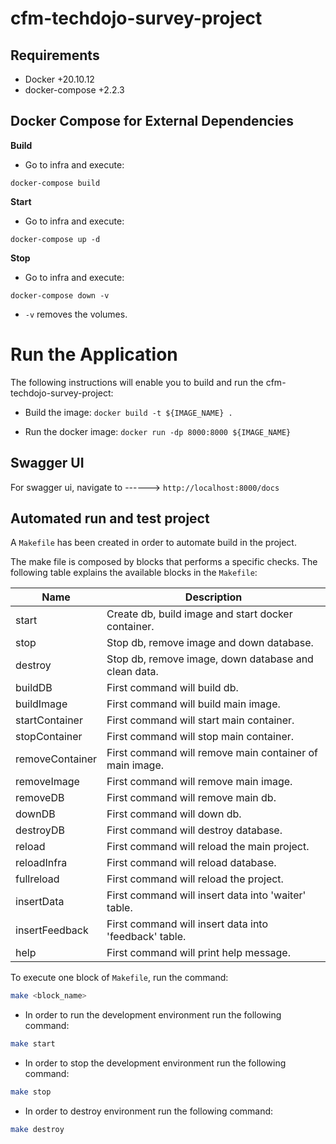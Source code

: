 # cfm-techdojo-survey-project

## Requirements
* Docker +20.10.12
* docker-compose +2.2.3

## Docker Compose for External Dependencies

**Build**
* Go to infra and execute:

`docker-compose build`

**Start**
* Go to infra and execute:

`docker-compose up -d`

**Stop**
* Go to infra and execute:

`docker-compose down -v`
* `-v` removes the volumes.

# Run the Application
The following instructions will enable you to build and run the cfm-techdojo-survey-project:
* Build the image:
    `docker build -t ${IMAGE_NAME} .`

* Run the docker image:
        `docker run -dp 8000:8000 ${IMAGE_NAME}`

## Swagger UI
For swagger ui, navigate to ------> `http://localhost:8000/docs`

## Automated run and test project
A `Makefile` has been created in order to automate build in the project.

The make file is composed by blocks that performs a specific checks. The following table explains the available blocks in the `Makefile`:

| Name            | Description                                             |
|-----------------|---------------------------------------------------------|
| start           | Create db, build image and start docker container.      |
| stop            | Stop db, remove image and down database.                |
| destroy         | Stop db, remove image, down database and clean data.    |
| buildDB         | First command will build db.                            |
| buildImage      | First command will build main image.                    |
| startContainer  | First command will start main container.                |
| stopContainer   | First command will stop main container.                 |
| removeContainer | First command will remove main container of main image. |
| removeImage     | First command will remove main image.                   |
| removeDB        | First command will remove main db.                      |
| downDB          | First command will down db.                             |
| destroyDB       | First command will destroy database.                    |
| reload          | First command will reload the main project.             |
| reloadInfra     | First command will reload database.                     |
| fullreload      | First command will reload the project.                  |
| insertData      | First command will insert data into 'waiter' table.     |
| insertFeedback  | First command will insert data into 'feedback' table.   |
| help            | First command will print help message.                  |

To execute one block of `Makefile`, run the command:

```bash
make <block_name>
```

- In order to run the development environment run the following command:
```bash
make start
```
- In order to stop the development environment run the following command:
```bash
make stop
```
- In order to destroy environment run the following command:
```bash
make destroy
```
